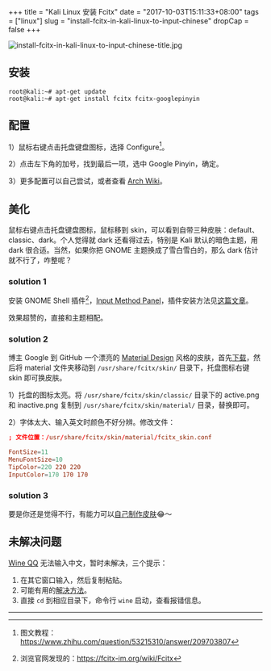 +++
title = "Kali Linux 安装 Fcitx"
date = "2017-10-03T15:11:33+08:00"
tags = ["linux"]
slug = "install-fcitx-in-kali-linux-to-input-chinese"
dropCap = false
+++

![install-fcitx-in-kali-linux-to-input-chinese-title.jpg](/images/install-fcitx-in-kali-linux-to-input-chinese-title.jpg "使用 Fcitx 在 Kali Linux 上优雅地输入中文")

## 安装

```
root@kali:~# apt-get update
root@kali:~# apt-get install fcitx fcitx-googlepinyin
```

## 配置

1）鼠标右键点击托盘键盘图标，选择 Configure[^1]。

2）点击左下角的加号，找到最后一项，选中 Google Pinyin，确定。

3）更多配置可以自己尝试，或者查看 [Arch Wiki](https://wiki.archlinux.org/index.php/Fcitx)。

## 美化

鼠标右键点击托盘键盘图标，鼠标移到 skin，可以看到自带三种皮肤：default、classic、dark。个人觉得就 dark 还看得过去，特别是 Kali 默认的暗色主题，用 dark 很合适。当然，如果你把 GNOME 主题换成了雪白雪白的，那么 dark 估计就不行了，咋整呢？

### solution 1

安装 GNOME Shell 插件[^2]，[Input Method Panel](https://extensions.gnome.org/extension/261/kimpanel/)，插件安装方法见[这篇文章](/tech/how-to-install-gnome-shell-extensions/)。

效果超赞的，直接和主题相配。

### solution 2

博主 Google 到 GitHub 一个漂亮的 [Material Design](https://material.io/) 风格的皮肤，首先[下载](https://github.com/ootaharuki99/fcitx-skin-material)，然后将 material 文件夹移动到 `/usr/share/fcitx/skin/` 目录下，托盘图标右键 skin 即可换皮肤。

1）托盘的图标太亮。将 `/usr/share/fcitx/skin/classic/` 目录下的 active.png 和 inactive.png 复制到 `/usr/share/fcitx/skin/material/` 目录，替换即可。

2）字体太大、输入英文时颜色不好分辨。修改文件：

```conf
; 文件位置：/usr/share/fcitx/skin/material/fcitx_skin.conf

FontSize=11
MenuFontSize=10
TipColor=220 220 220
InputColor=170 170 170
```

### solution 3

要是你还是觉得不行，有能力可以[自己制作皮肤](https://forum.suse.org.cn/viewtopic.php?f=16&t=731)😂～

## 未解决问题

[Wine QQ](https://phpcj.org/wineqq/) 无法输入中文，暂时未解决，三个提示：

1. 在其它窗口输入，然后复制粘贴。
2. 可能有用的[解决方法](https://wiki.archlinux.org/index.php/Tencent_QQ)。
3. 直接 `cd` 到相应目录下，命令行 `wine` 启动，查看报错信息。

---

[^1]: 图文教程：https://www.zhihu.com/question/53215310/answer/209703807
[^2]: 浏览官网发现的：https://fcitx-im.org/wiki/Fcitx
